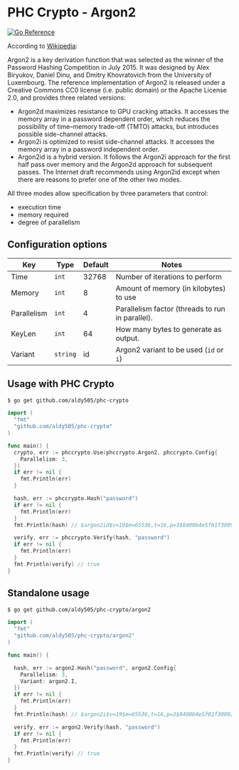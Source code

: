 # PHC Crypto - Argon2

[![Go Reference](https://pkg.go.dev/badge/github.com/aldy505/phc-crypto.svg)](https://pkg.go.dev/github.com/aldy505/phc-crypto/argon2)

According to [Wikipedia](https://en.wikipedia.org/wiki/Argon2):

Argon2 is a key derivation function that was selected as the winner of the Password Hashing Competition in July 2015. It was designed by Alex Biryukov, Daniel Dinu, and Dmitry Khovratovich from the University of Luxembourg. The reference implementation of Argon2 is released under a Creative Commons CC0 license (i.e. public domain) or the Apache License 2.0, and provides three related versions:

  * Argon2d maximizes resistance to GPU cracking attacks. It accesses the memory array in a password dependent order, which reduces the possibility of time–memory trade-off (TMTO) attacks, but introduces possible side-channel attacks.
  * Argon2i is optimized to resist side-channel attacks. It accesses the memory array in a password independent order.
  * Argon2id is a hybrid version. It follows the Argon2i approach for the first half pass over memory and the Argon2d approach for subsequent passes. The Internet draft recommends using Argon2id except when there are reasons to prefer one of the other two modes.

All three modes allow specification by three parameters that control:

  * execution time
  * memory required
  * degree of parallelism

## Configuration options

| Key | Type | Default | Notes
|---|---|---|---|
| Time | `int` | 32768 | Number of iterations to perform |
| Memory | `int` | 8 | Amount of memory (in kilobytes) to use |
| Parallelism | `int` | 4 | Parallelism factor (threads to run in parallel). |
| KeyLen | `int` | 64 | How many bytes to generate as output. | 
| Variant | `string` | id | Argon2 variant to be used (`id` or `i`)|

## Usage with PHC Crypto

```bash
$ go get github.com/aldy505/phc-crypto
```

```go
import (
  "fmt"
  "github.com/aldy505/phc-crypto"
)

func main() {
  crypto, err := phccrypto.Use(phccrypto.Argon2, phccrypto.Config{
    Parallelism: 3,
  })
  if err != nil {
    fmt.Println(err)
  }

  hash, err := phccrypto.Hash("password")
  if err != nil {
    fmt.Println(err)
  }
  fmt.Println(hash) // $argon2id$v=19$m=65536,t=16,p=3$8400b4e5f01f30092b794de34c61a6fdfea6b6b446560fda08a876bd11e9c62e$3fd77927d189...

  verify, err := phccrypto.Verify(hash, "password")
  if err != nil {
    fmt.Println(err)
  }
  fmt.Println(verify) // true
}
```

## Standalone usage

```bash
$ go get github.com/aldy505/phc-crypto/argon2
```

```go
import (
  "fmt"
  "github.com/aldy505/phc-crypto/argon2"
)

func main() {

  hash, err := argon2.Hash("password", argon2.Config{
    Parallelism: 3,
    Variant: argon2.I,
  })
  if err != nil {
    fmt.Println(err)
  }
  fmt.Println(hash) // $argon2i$v=19$m=65536,t=16,p=3$8400b4e5f01f30092b794de34c61a6fdfea6b6b446560fda08a876bd11e9c62e$3fd77927d189...

  verify, err := argon2.Verify(hash, "password")
  if err != nil {
    fmt.Println(err)
  }
  fmt.Println(verify) // true
}
```
